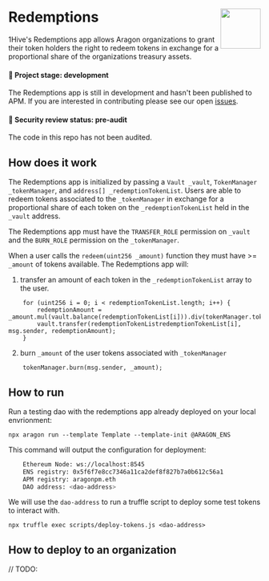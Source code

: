 # Redemptions <img align="right" src="https://github.com/1Hive/website/blob/master/website/static/img/bee.png" height="80px" />

1Hive's Redemptions app allows Aragon organizations to grant their token holders the right to redeem tokens in exchange for a proportional share of the organizations treasury assets.

#### 🐲 Project stage: development

The Redemptions app is still in development and hasn't been published to APM. If you are interested in contributing please see our open [issues](https://github.com/1hive/redemptions/issues).

#### 🚨 Security review status: pre-audit

The code in this repo has not been audited.

## How does it work

The Redemptions app is initialized by passing a `Vault _vault`, `TokenManager _tokenManager`, and `address[] _redemptionTokenList`. Users are able to redeem tokens associated to the `_tokenManager` in exchange for a proportional share of each token on the `_redemptionTokenList` held in the `_vault` address.

The Redemptions app must have the `TRANSFER_ROLE` permission on `_vault` and the `BURN_ROLE` permission on the `_tokenManager`.

When a user calls the `redeem(uint256 _amount)` function they must have >= `_amount` of tokens available. The Redemptions app will:

1. transfer an amount of each token in the `_redemptionTokenList` array to the user.

```
    for (uint256 i = 0; i < redemptionTokenList.length; i++) {
        redemptionAmount = _amount.mul(vault.balance(redemptionTokenList[i])).div(tokenManager.token().totalSupply());
        vault.transfer(redemptionTokenListredemptionTokenList[i], msg.sender, redemptionAmount);
    }
```

2. burn `_amount` of the user tokens associated with `_tokenManager`

```
    tokenManager.burn(msg.sender, _amount);
```

## How to run

Run a testing dao with the redemptions app already deployed on your local envrionment:

`npx aragon run --template Template --template-init @ARAGON_ENS`

This command will output the configuration for deployment:

```sh
    Ethereum Node: ws://localhost:8545
    ENS registry: 0x5f6f7e8cc7346a11ca2def8f827b7a0b612c56a1
    APM registry: aragonpm.eth
    DAO address: <dao-address>
```

We will use the `dao-address` to run a truffle script to deploy some test tokens to interact with.

`npx truffle exec scripts/deploy-tokens.js <dao-address>`

## How to deploy to an organization

// TODO:
